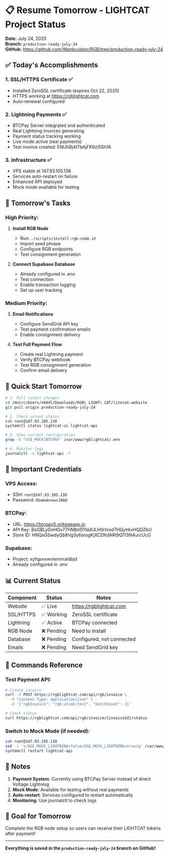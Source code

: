 # 📋 Resume Tomorrow - LIGHTCAT Project Status

**Date:** July 24, 2025  
**Branch:** `production-ready-july-24`  
**GitHub:** https://github.com/Wankculator/RGB/tree/production-ready-july-24

## ✅ Today's Accomplishments

### 1. **SSL/HTTPS Certificate** ✅
- Installed ZeroSSL certificate (expires Oct 22, 2025)
- HTTPS working at https://rgblightcat.com
- Auto-renewal configured

### 2. **Lightning Payments** ✅
- BTCPay Server integrated and authenticated
- Real Lightning invoices generating
- Payment status tracking working
- Live mode active (real payments)
- Test invoice created: ENUhBj4tTbAjFK6zi5Sh1A

### 3. **Infrastructure** ✅
- VPS stable at 147.93.105.138
- Services auto-restart on failure
- Enhanced API deployed
- Mock mode available for testing

## 📝 Tomorrow's Tasks

### High Priority:
1. **Install RGB Node**
   - Run: `./scripts/install-rgb-node.sh`
   - Import seed phrase
   - Configure RGB endpoints
   - Test consignment generation

2. **Connect Supabase Database**
   - Already configured in .env
   - Test connection
   - Enable transaction logging
   - Set up user tracking

### Medium Priority:
3. **Email Notifications**
   - Configure SendGrid API key
   - Test payment confirmation emails
   - Enable consignment delivery

4. **Test Full Payment Flow**
   - Create real Lightning payment
   - Verify BTCPay webhook
   - Test RGB consignment generation
   - Confirm email delivery

## 🔧 Quick Start Tomorrow

```bash
# 1. Pull latest changes
cd /mnt/c/Users/sk84l/Downloads/RGB\ LIGHT\ CAT/litecat-website
git pull origin production-ready-july-24

# 2. Check server status
ssh root@147.93.105.138
systemctl status lightcat-ui lightcat-api

# 3. View current configuration
grep -E "USE_MOCK|BTCPAY" /var/www/rgblightcat/.env

# 4. Monitor logs
journalctl -u lightcat-api -f
```

## 🔑 Important Credentials

### VPS Access:
- SSH: `root@147.93.105.138`
- Password: `ObamaknowsJA8@`

### BTCPay:
- URL: https://btcpay0.voltageapp.io
- API Key: BoGBLyGnHGv77HMbVDYddULH0rhiod7HQyhkvHQDZbU
- Store ID: HNQsGSwdyQb8Vg3y6srogKjXCDXdARt9Q113N4urcUcG

### Supabase:
- Project: xyfqpvxwvlemnraldbjd
- Already configured in .env

## 📊 Current Status

| Component | Status | Notes |
|-----------|--------|-------|
| Website | ✅ Live | https://rgblightcat.com |
| SSL/HTTPS | ✅ Working | ZeroSSL certificate |
| Lightning | ✅ Active | BTCPay connected |
| RGB Node | ❌ Pending | Need to install |
| Database | ❌ Pending | Configured, not connected |
| Emails | ❌ Pending | Need SendGrid key |

## 🚀 Commands Reference

### Test Payment API:
```bash
# Create invoice
curl -X POST https://rgblightcat.com/api/rgb/invoice \
  -H "Content-Type: application/json" \
  -d '{"rgbInvoice": "rgb:utxob:test", "batchCount": 1}'

# Check status
curl https://rgblightcat.com/api/rgb/invoice/{invoiceId}/status
```

### Switch to Mock Mode (if needed):
```bash
ssh root@147.93.105.138
sed -i 's/USE_MOCK_LIGHTNING=false/USE_MOCK_LIGHTNING=true/g' /var/www/rgblightcat/.env
systemctl restart lightcat-api
```

## 📝 Notes

1. **Payment System**: Currently using BTCPay Server instead of direct Voltage Lightning
2. **Mock Mode**: Available for testing without real payments
3. **Auto-restart**: Services configured to restart automatically
4. **Monitoring**: Use journalctl to check logs

## 🎯 Goal for Tomorrow

Complete the RGB node setup so users can receive their LIGHTCAT tokens after payment!

---

**Everything is saved in the `production-ready-july-24` branch on GitHub!**